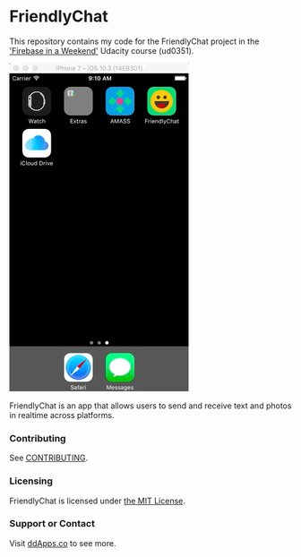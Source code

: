 # FriendlyChat
This repository contains my code for the FriendlyChat project in the ['Firebase in a Weekend'](https://www.udacity.com/course/firebase-in-a-weekend-by-google-ios--ud0351) Udacity course (ud0351).

![](art/screenshot/friendlychat-00.gif?raw=true)

FriendlyChat is an app that allows users to send and receive text and photos in realtime across platforms.

### Contributing
See [CONTRIBUTING](CONTRIBUTING.md).

### Licensing
FriendlyChat is licensed under [the MIT License](LICENSE).

### Support or Contact
Visit [ddApps.co](http://ddapps.co) to see more.
